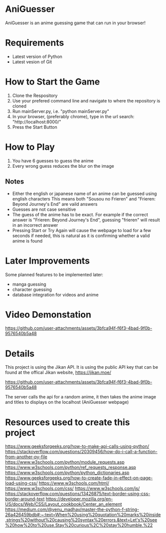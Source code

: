 # AniGuesser

AniGuesser is an anime guessing game that can run in your browser!

# Requirements
- Latest version of Python 
- Latest vesion of Git

# How to Start the Game
1. Clone the Respository
2. Use your prefered command line and navigate to where the repository is cloned
3. Run mainServer.py, i.e. "python mainServer.py"
4. In your browser, (preferably chrome), type in the url search: "http://localhost:8000/"
5. Press the Start Button

# How to Play
1. You have 6 guesses to guess the anime
2. Every wrong guess reduces the blur on the image
## Notes
- Either the english or japanese name of an anime can be guessed using english characters
This means both "Sousou no Frieren" and "Frieren: Beyond Journey's End" are vaild answers
- Guesses are not case sensitive
- The guess of the anime has to be exact. For example if the correct answer is "Frieren: Beyond Journey's End", guessing "frieren" will result in an incorrect answer
- Pressing Start or Try Again will cause the webpage to load for a few seconds if needed, this is natural as it is confirming whether a valid anime is found
# Later Improvements
Some planned features to be implemented later:
- manga guessing
- character guessing
- database integration for videos and anime
# Video Demonstation
https://github.com/user-attachments/assets/3bfca94f-f6f3-4bad-9f0b-9576540b5a48

# Details 
This project is using the Jikan API. It is using the public API key that can be found at the offical Jikan website, https://jikan.moe/


https://github.com/user-attachments/assets/3bfca94f-f6f3-4bad-9f0b-9576540b5a48


The server calls the api for a random anime, it then takes the anime image and titles to displays on the localhost (AniGuesser webpage) 
# Resources used to create this project
https://www.geeksforgeeks.org/how-to-make-api-calls-using-python/
https://stackoverflow.com/questions/20309456/how-do-i-call-a-function-from-another-py-file
https://www.w3schools.com/python/module_requests.asp
https://www.w3schools.com/python/ref_requests_response.asp
https://www.w3schools.com/python/python_dictionaries.asp
https://www.geeksforgeeks.org/how-to-create-fade-in-effect-on-page-load-using-css/
https://www.w3schools.com/html/
https://www.w3schools.com/css/
https://www.w3schools.com/js/
https://stackoverflow.com/questions/13426875/text-border-using-css-border-around-text
https://developer.mozilla.org/en-US/docs/Web/CSS/Layout_cookbook/Center_an_element
https://medium.com/@venu_madhav/master-the-python-f-string-26a426459bdb#:~:text=When%20using%20quotation%20marks%20inside,strings%20without%20causing%20syntax%20errors.&text=Let's%20see%20how%20to%20use,Stay%20curious%2C%20stay%20humble.%22
